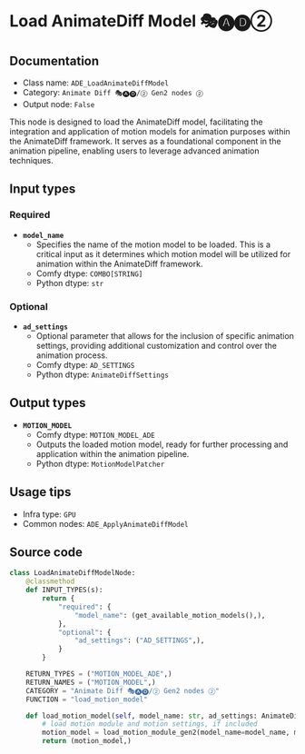 # Load AnimateDiff Model 🎭🅐🅓②
## Documentation
- Class name: `ADE_LoadAnimateDiffModel`
- Category: `Animate Diff 🎭🅐🅓/② Gen2 nodes ②`
- Output node: `False`

This node is designed to load the AnimateDiff model, facilitating the integration and application of motion models for animation purposes within the AnimateDiff framework. It serves as a foundational component in the animation pipeline, enabling users to leverage advanced animation techniques.
## Input types
### Required
- **`model_name`**
    - Specifies the name of the motion model to be loaded. This is a critical input as it determines which motion model will be utilized for animation within the AnimateDiff framework.
    - Comfy dtype: `COMBO[STRING]`
    - Python dtype: `str`
### Optional
- **`ad_settings`**
    - Optional parameter that allows for the inclusion of specific animation settings, providing additional customization and control over the animation process.
    - Comfy dtype: `AD_SETTINGS`
    - Python dtype: `AnimateDiffSettings`
## Output types
- **`MOTION_MODEL`**
    - Comfy dtype: `MOTION_MODEL_ADE`
    - Outputs the loaded motion model, ready for further processing and application within the animation pipeline.
    - Python dtype: `MotionModelPatcher`
## Usage tips
- Infra type: `GPU`
- Common nodes: `ADE_ApplyAnimateDiffModel`


## Source code
```python
class LoadAnimateDiffModelNode:
    @classmethod
    def INPUT_TYPES(s):
        return {
            "required": {
                "model_name": (get_available_motion_models(),),
            },
            "optional": {
                "ad_settings": ("AD_SETTINGS",),
            }
        }

    RETURN_TYPES = ("MOTION_MODEL_ADE",)
    RETURN_NAMES = ("MOTION_MODEL",)
    CATEGORY = "Animate Diff 🎭🅐🅓/② Gen2 nodes ②"
    FUNCTION = "load_motion_model"

    def load_motion_model(self, model_name: str, ad_settings: AnimateDiffSettings=None):
        # load motion module and motion settings, if included
        motion_model = load_motion_module_gen2(model_name=model_name, motion_model_settings=ad_settings)
        return (motion_model,)

```
